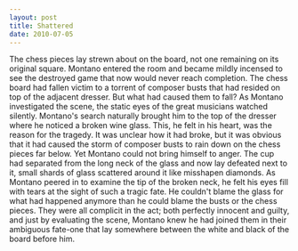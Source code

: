 ```yaml
---
layout: post
title: Shattered
date: 2010-07-05
---
```

The chess pieces lay strewn about on the board, not one remaining on its
      original square. Montano entered the room and became mildly incensed to see the destroyed game
      that now would never reach completion. The chess board had fallen victim to a torrent of
      composer busts that had resided on top of the adjacent dresser. But what had caused them to
      fall? As Montano investigated the scene, the static eyes of the great musicians watched
      silently.    Montano's search naturally brought him to the top of the
      dresser where he noticed a broken wine glass. This, he felt in his heart, was the reason for
      the tragedy. It was unclear how it had broke, but it was obvious that it had caused the storm
      of composer busts to rain down on the chess pieces far below.    Yet
      Montano could not bring himself to anger. The cup had separated from the long neck of the
      glass and now lay defeated next to it, small shards of glass scattered around it like
      misshapen diamonds. As Montano peered in to examine the tip of the broken neck, he felt his
      eyes fill with tears at the sight of such a tragic fate. He couldn't blame the glass for what
      had happened anymore than he could blame the busts or the chess pieces. They were all
      complicit in the act; both perfectly innocent and guilty, and just by evaluating the scene,
      Montano knew he had joined them in their ambiguous fate-one that lay somewhere between the
      white and black of the board before him.